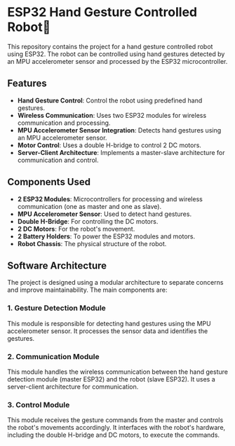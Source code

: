 # ESP32 Hand Gesture Controlled Robot🤖

This repository contains the project for a hand gesture controlled robot using ESP32. The robot can be controlled using hand gestures detected by an MPU accelerometer sensor and processed by the ESP32 microcontroller.

## Features

- **Hand Gesture Control**: Control the robot using predefined hand gestures.
- **Wireless Communication**: Uses two ESP32 modules for wireless communication and processing.
- **MPU Accelerometer Sensor Integration**: Detects hand gestures using an MPU accelerometer sensor.
- **Motor Control**: Uses a double H-bridge to control 2 DC motors.
- **Server-Client Architecture**: Implements a master-slave architecture for communication and control.

## Components Used

- **2 ESP32 Modules**: Microcontrollers for processing and wireless communication (one as master and one as slave).
- **MPU Accelerometer Sensor**: Used to detect hand gestures.
- **Double H-Bridge**: For controlling the DC motors.
- **2 DC Motors**: For the robot's movement.
- **2 Battery Holders**: To power the ESP32 modules and motors.
- **Robot Chassis**: The physical structure of the robot.

## Software Architecture

The project is designed using a modular architecture to separate concerns and improve maintainability. The main components are:

### 1. Gesture Detection Module
This module is responsible for detecting hand gestures using the MPU accelerometer sensor. It processes the sensor data and identifies the gestures.

### 2. Communication Module
This module handles the wireless communication between the hand gesture detection module (master ESP32) and the robot (slave ESP32). It uses a server-client architecture for communication.

### 3. Control Module
This module receives the gesture commands from the master and controls the robot's movements accordingly. It interfaces with the robot's hardware, including the double H-bridge and DC motors, to execute the commands.
